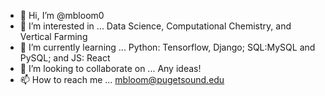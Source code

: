 - 👋 Hi, I’m @mbloom0
- 👀 I’m interested in ... Data Science, Computational Chemistry, and Vertical Farming
- 🌱 I’m currently learning ... Python: Tensorflow, Django; SQL:MySQL and PySQL; and JS: React
- 💞️ I’m looking to collaborate on ... Any ideas!
- 📫 How to reach me ... mbloom@pugetsound.edu

<!---
mbloom0/mbloom0 is a ✨ special ✨ repository because its `README.md` (this file) appears on your GitHub profile.
You can click the Preview link to take a look at your changes.
--->
